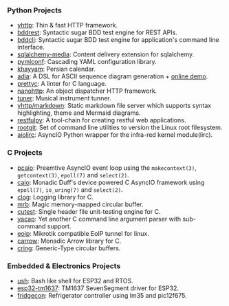 ### Python Projects
- [yhttp](https://github.com/yhttp): Thin & fast HTTP framework.
- [bddrest](https://github.com/pylover/bddrest): Syntactic sugar BDD test
    engine for REST APIs.
- [bddcli](https://github.com/pylover/bddcli): Syntactic sugar BDD test
    engine for application's command line interface.
- [sqlalchemy-media](https://github.com/pylover/sqlalchemy-media): 
    Content delivery extension for sqlalchemy.
- [pymlconf](https://github.com/pylover/pymlconf): Cascading YAML 
    configuration library.
- [khayyam](https://github.com/pylover/khayyam): Persian calendar.
- [adia](https://github.com/pylover/adia): A DSL for ASCII sequence diagram 
    generation + [online demo](https://pylover.github.io/adia/).
- [prettyc](https://github.com/prettyc): A linter for C language.
- [nanohttp](https://github.com/nanohttp): An object dispatcher HTTP framework.
- [tuner](https://github.com/tuner): Musical instrument tunner. 
- [yhttp/markdown](https://github.com/yhttp/markdown): Static markdown file
    server which supports syntax highlighting, theme and Mermaid diagrams.
- [restfulpy](https://github.com/restfulpy): A tool-chain for creating restful 
    web applications.
- [rootgit](https://github.com/rootgit): Set of command line utilities to 
    version the Linux root filesystem.
- [aiolirc](https://github.com/aiolirc): AsyncIO Python wrapper for the 
    infra-red kernel module(lirc).

### C Projects
- [pcaio](https://github.com/pylover/pcaio): Preemtive AsyncIO event loop 
    using the `makecontext(3)`, `getcontext(3)`, `epoll(7)` and `select(2)`.
- [caio](https://github.com/pylover/caio): Monadic Duff's device powered C 
    AsyncIO framework using `epoll(7)`, `io_uring(7)` and `select(2)`.
- [clog](https://github.com/pylover/clog): Logging library for C.
- [mrb](https://github.com/pylover/mrb): Magic memory-mapped circular buffer.
- [cutest](https://github.com/pylover/cutest): Single header file unit-testing
    engine for C.
- [yacap](https://github.com/pylover/yacap): Yet another C command line 
    argument parser with sub-command support.
- [eoip](https://github.com/pylover/eoip): Mikrotik compatible EoIP tunnel for 
    linux.
- [carrow](https://github.com/pylover/carrow): Monadic Arrow library for C.
- [cring](https://github.com/pylover/cring): Generic-Type circular buffers.


### Embedded & Electronics Projects
- [ush](https://github.com/pylover/ush): Bash like shell for ESP32 and RTOS.
- [esp32-tm1637](https://github.com/pylover/esp32-tm1637): TM1637 SevenSegment 
    driver for ESP32.
- [fridgecon](https://github.com/pylover/fridgecon): Refrigerator controller 
    using lm35 and pic12f675.


<!--
**pylover/pylover** is a ✨ _special_ ✨ repository because its `README.md` (this file) appears on your GitHub profile.

Here are some ideas to get you started:

- 🔭 I’m currently working on ...
- 🌱 I’m currently learning ...
- 👯 I’m looking to collaborate on ...
- 🤔 I’m looking for help with ...
- 💬 Ask me about ...
- 📫 How to reach me: ...
- 😄 Pronouns: ...
- ⚡ Fun fact: ...
-->
